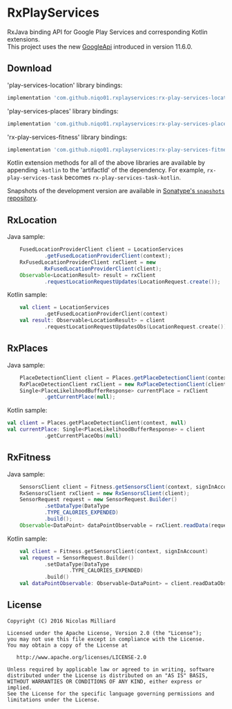 RxPlayServices
=========

RxJava binding API for Google Play Services and corresponding Kotlin extensions.  
This project uses the new [GoogleApi][googleapi] introduced in version 11.6.0.

Download
--------

'play-services-location' library bindings:
```groovy
implementation 'com.github.niqo01.rxplayservices:rx-play-services-location:0.1.0'
```

'play-services-places' library bindings:
```groovy
implementation 'com.github.niqo01.rxplayservices:rx-play-services-places:0.1.0'
```

'rx-play-services-fitness' library bindings:
```groovy
implementation 'com.github.niqo01.rxplayservices:rx-play-services-fitness:0.1.0'
```

Kotlin extension methods for all of the above libraries are available by appending `-kotlin` to the
'artifactId' of the dependency. For example, `rx-play-services-task` becomes
`rx-play-services-task-kotlin`.

Snapshots of the development version are available in [Sonatype's `snapshots` repository][snap].


RxLocation
--------

Java sample:
```java
    FusedLocationProviderClient client = LocationServices
            .getFusedLocationProviderClient(context);
    RxFusedLocationProviderClient rxClient = new
            RxFusedLocationProviderClient(client);
    Observable<LocationResult> result = rxClient
            .requestLocationRequestUpdates(LocationRequest.create());
```

Kotlin sample:
```kotlin
    val client = LocationServices
            .getFusedLocationProviderClient(context)
    val result: Observable<LocationResult> = client
            .requestLocationRequestUpdatesObs(LocationRequest.create())
```

RxPlaces
--------

Java sample:
```java
    PlaceDetectionClient client = Places.getPlaceDetectionClient(context, null);
    RxPlaceDetectionClient rxClient = new RxPlaceDetectionClient(client);
    Single<PlaceLikelihoodBufferResponse> currentPlace = rxClient
            .getCurrentPlace(null);
```

Kotlin sample:
```kotlin
val client = Places.getPlaceDetectionClient(context, null)
val currentPlace: Single<PlaceLikelihoodBufferResponse> = client
            .getCurrentPlaceObs(null)
```

RxFitness
--------

Java sample:
```java
    SensorsClient client = Fitness.getSensorsClient(context, signInAccount);
    RxSensorsClient rxClient = new RxSensorsClient(client);
    SensorRequest request = new SensorRequest.Builder()
            .setDataType(DataType
            .TYPE_CALORIES_EXPENDED)
            .build();
    Observable<DataPoint> dataPointObservable = rxClient.readData(request);
```

Kotlin sample:
```kotlin
    val client = Fitness.getSensorsClient(context, signInAccount)
    val request = SensorRequest.Builder()
            .setDataType(DataType
                    .TYPE_CALORIES_EXPENDED)
            .build()
    val dataPointObservable: Observable<DataPoint> = client.readDataObs(request)
```

License
-------

    Copyright (C) 2016 Nicolas Milliard

    Licensed under the Apache License, Version 2.0 (the "License");
    you may not use this file except in compliance with the License.
    You may obtain a copy of the License at

       http://www.apache.org/licenses/LICENSE-2.0

    Unless required by applicable law or agreed to in writing, software
    distributed under the License is distributed on an "AS IS" BASIS,
    WITHOUT WARRANTIES OR CONDITIONS OF ANY KIND, either express or implied.
    See the License for the specific language governing permissions and
    limitations under the License.

 [googleapi]: https://android-developers.googleblog.com/2017/11/moving-past-googleapiclient_21.html
 [task]: https://developers.google.com/android/guides/tasks
 [rxtask]: https://github.com/niqo01/RxPlayServices/blob/master/rx-task/src/main/java/com/nicolasmilliard/rxtask/RxTask.kt
 [snap]: https://oss.sonatype.org/content/repositories/snapshots/